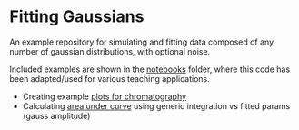 # Fitting Gaussians

An example repository for simulating and fitting data composed of any number of gaussian distributions, with optional noise. 

Included examples are shown in the [notebooks](notebooks/) folder, where this code has been adapted/used for various teaching applications.

- Creating example [plots for chromatography](https://github.com/dezeraecox-utilities/fitting_gaussians/blob/master/notebooks/chromatography.pdf)
- Calculating [area under curve](https://github.com/dezeraecox-utilities/fitting_gaussians/blob/master/notebooks/integration_example_NM.pdf) using generic integration vs fitted params (gauss amplitude)
